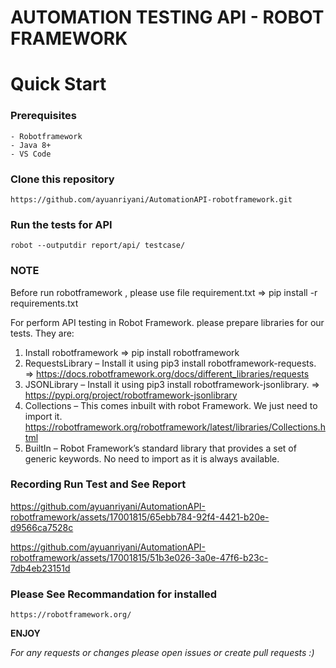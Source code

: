 # AUTOMATION TESTING API - ROBOT FRAMEWORK
Quick Start
===========

### Prerequisites
    - Robotframework
    - Java 8+
    - VS Code

### Clone this repository
    https://github.com/ayuanriyani/AutomationAPI-robotframework.git
    
### Run the tests for API
    robot --outputdir report/api/ testcase/

### NOTE
Before run robotframework , please use file requirement.txt  => 
    pip install -r requirements.txt

For perform API testing in Robot Framework. please prepare libraries for our tests. They are:
1. Install robotframework => pip install robotframework
2. RequestsLibrary – Install it using pip3 install robotframework-requests. => https://docs.robotframework.org/docs/different_libraries/requests
3. JSONLibrary – Install it using pip3 install robotframework-jsonlibrary. => https://pypi.org/project/robotframework-jsonlibrary
4. Collections – This comes inbuilt with robot Framework. We just need to import it. https://robotframework.org/robotframework/latest/libraries/Collections.html
5. BuiltIn – Robot Framework’s standard library that provides a set of generic keywords. No need to import as it is always available.

### Recording Run Test and See Report



https://github.com/ayuanriyani/AutomationAPI-robotframework/assets/17001815/65ebb784-92f4-4421-b20e-d9566ca7528c



https://github.com/ayuanriyani/AutomationAPI-robotframework/assets/17001815/51b3e026-3a0e-47f6-b23c-7db4eb23151d



### Please See Recommandation for installed

    https://robotframework.org/

**ENJOY**


*For any requests or changes please open issues or create pull requests :)*
